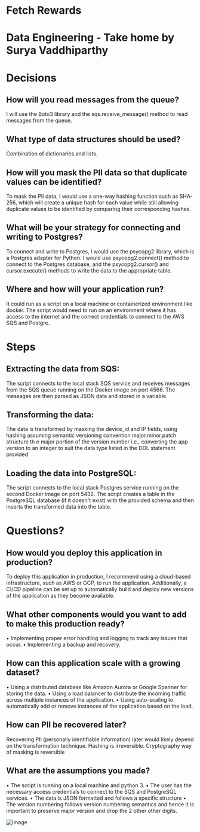 # Fetch Rewards 
# Data Engineering - Take home by Surya Vaddhiparthy 

# Decisions

## How will you read messages from the queue?
I will use the Boto3 library and the sqs.receive_message() method to read messages from the queue.

## What type of data structures should be used?
Combination of dictionaries and lists.

## How will you mask the PII data so that duplicate values can be identified?
To mask the PII data, I would use a one-way hashing function such as SHA-256, which will create a unique hash for each value while still allowing duplicate values to be identified by comparing their corresponding hashes.

## What will be your strategy for connecting and writing to Postgres?
To connect and write to Postgres, I would use the psycopg2 library, which is a Postgres adapter for Python. I would use psycopg2.connect() method to connect to the Postgres database, and the psycopg2.cursor() and cursor.execute() methods to write the data to the appropriate table.

## Where and how will your application run?
It could run as a script on a local machine or containerized environment like docker. The script would need to run on an environment where it has access to the internet and the correct credentials to connect to the AWS SQS and Postgre.



# Steps

## Extracting the data from SQS:
The script connects to the local stack SQS service and receives messages from the SQS queue running on the Docker image on port 4566. The messages are then parsed as JSON data and stored in a variable.

## Transforming the data:
The data is transformed by masking the device_id and IP fields, using hashing
assuming semantic versioning convention major.minor.patch structure
th e major portion of the version number i.e., converting the app version to an integer to suit the data type listed in the DDL statement provided 

## Loading the data into PostgreSQL:
The script connects to the local stack Postgres service running on the second Docker image on port 5432. The script creates a table in the PostgreSQL database (if it doesn't exist) with the provided schema and then inserts the transformed data into the table.






# Questions?

## How would you deploy this application in production?
To deploy this application in production, I recommend using a cloud-based infrastructure, such as AWS or GCP, to run the application. Additionally, a CI/CD pipeline can be set up to automatically build and deploy new versions of the application as they become available.

## What other components would you want to add to make this production ready?
•	Implementing proper error handling and logging to track any issues that occur.
•	Implementing a backup and recovery.

## How can this application scale with a growing dataset?
•	Using a distributed database like Amazon Aurora or Google Spanner for storing the data.
•	Using a load balancer to distribute the incoming traffic across multiple instances of the application.
•	Using auto-scaling to automatically add or remove instances of the application based on the load.

## How can PII be recovered later?
Recovering PII (personally identifiable information) later would likely depend on the transformation technique. Hashing is irreversible. Cryptography way of masking is reversible

## What are the assumptions you made?
•	The script is running on a local machine and python 3.
•	The user has the necessary access credentials to connect to the SQS and PostgreSQL services.
•	The data is JSON formatted and follows a specific structure
• The version numbering follows version numbering semantics and hence it is important to preserve major version and drop the 2 other other digits.

![image](https://user-images.githubusercontent.com/63428490/212529052-7281d2d0-4a2b-4a56-8b5d-8d8804d1fdc8.png)

